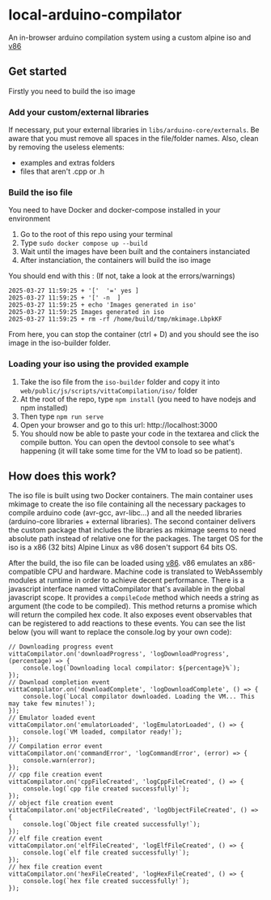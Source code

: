 # local-arduino-compilator
An in-browser arduino compilation system using a custom alpine iso and [v86](https://github.com/copy/v86)

## Get started
Firstly you need to build the iso image

### Add your custom/external libraries
If necessary, put your external libraries in `libs/arduino-core/externals`. Be aware that you must remove all spaces in the file/folder names. 
Also, clean by removing the useless elements:
- examples and extras folders
- files that aren't .cpp or .h

### Build the iso file
You need to have Docker and docker-compose installed in your environment
1. Go to the root of this repo using your terminal
2. Type `sudo docker compose up --build`
3. Wait until the images have been built and the containers instanciated
4. After instanciation, the containers will build the iso image

You should end with this : (If not, take a look at the errors/warnings)

```
2025-03-27 11:59:25 + '['  '=' yes ]
2025-03-27 11:59:25 + '[' -n  ]
2025-03-27 11:59:25 + echo 'Images generated in iso'
2025-03-27 11:59:25 Images generated in iso
2025-03-27 11:59:25 + rm -rf /home/build/tmp/mkimage.LbpkKF
```

From here, you can stop the container (ctrl + D) and you should see the iso image in the iso-builder folder.

### Loading your iso using the provided example
1. Take the iso file from the `iso-builder` folder and copy it into `web/public/js/scripts/vittaCompilation/iso/` folder
2. At the root of the repo, type `npm install` (you need to have nodejs and npm installed)
3. Then type `npm run serve`
4. Open your browser and go to this url: http://localhost:3000
5. You should now be able to paste your code in the textarea and click the compile button. You can open the devtool console to see what's happening (it will take some time for the VM to load so be patient).

## How does this work?
The iso file is built using two Docker containers. The main container uses mkimage to create the iso file containing all the necessary packages to compile arduino code (avr-gcc, avr-libc...) and all the needed libraries (arduino-core libraries + external libraries). The second container delivers the custom package that includes the libraries as mkimage seems to need absolute path instead of relative one for the packages. The target OS for the iso is a x86 (32 bits) Alpine Linux as v86 dosen't support 64 bits OS.

After the build, the iso file can be loaded using [v86](https://github.com/copy/v86). v86 emulates an x86-compatible CPU and hardware. Machine code is translated to WebAssembly modules at runtime in order to achieve decent performance.
There is a javascript interface named vittaCompilator that's available in the global javascript scope. 
It provides a `compileCode` method which needs a string as argument (the code to be compiled). This method returns a promise which will return the compiled hex code.
It also exposes event observables that can be registered to add reactions to these events. You can see the list below (you will want to replace the console.log by your own code):
```
// Downloading progress event
vittaCompilator.on('downloadProgress', 'logDownloadProgress', (percentage) => {
    console.log(`Downloading local compilator: ${percentage}%`);
});
// Download completion event
vittaCompilator.on('downloadComplete', 'logDownloadComplete', () => {
    console.log(`Local compilator downloaded. Loading the VM... This may take few minutes!`);
});
// Emulator loaded event
vittaCompilator.on('emulatorLoaded', 'logEmulatorLoaded', () => {
    console.log(`VM loaded, compilator ready!`);
});
// Compilation error event
vittaCompilator.on('commandError', 'logCommandError', (error) => {
    console.warn(error);
});
// cpp file creation event
vittaCompilator.on('cppFileCreated', 'logCppFileCreated', () => {
    console.log(`cpp file created successfully!`);
});
// object file creation event
vittaCompilator.on('objectFileCreated', 'logObjectFileCreated', () => {
    console.log(`Object file created successfully!`);
});
// elf file creation event
vittaCompilator.on('elfFileCreated', 'logElfFileCreated', () => {
    console.log(`elf file created successfully!`);
});
// hex file creation event
vittaCompilator.on('hexFileCreated', 'logHexFileCreated', () => {
    console.log(`hex file created successfully!`);
});
```
